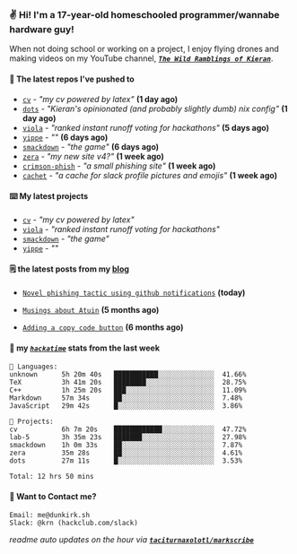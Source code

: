 ### ✌️ Hi! I'm a 17-year-old homeschooled programmer/wannabe hardware guy!

When not doing school or working on a project, I enjoy flying drones and making videos on my YouTube channel, [**_`The Wild Ramblings of Kieran`_**](https://youtube.com/@kieran.rambles).

#### 👷 The latest repos I've pushed to

- [`cv`](https://github.com/taciturnaxolotl/cv) - _"my cv powered by latex"_ **(1 day ago)**
- [`dots`](https://github.com/taciturnaxolotl/dots) - _"Kieran's opinionated (and probably slightly dumb) nix config"_ **(1 day ago)**
- [`viola`](https://github.com/taciturnaxolotl/viola) - _"ranked instant runoff voting for hackathons"_ **(5 days ago)**
- [`yippe`](https://github.com/taciturnaxolotl/yippe) - _""_ **(6 days ago)**
- [`smackdown`](https://github.com/taciturnaxolotl/smackdown) - _"the game"_ **(6 days ago)**
- [`zera`](https://github.com/taciturnaxolotl/zera) - _"my new site v4?"_ **(1 week ago)**
- [`crimson-phish`](https://github.com/taciturnaxolotl/crimson-phish) - _"a small phishing site"_ **(1 week ago)**
- [`cachet`](https://github.com/taciturnaxolotl/cachet) - _"a cache for slack profile pictures and emojis"_ **(1 week ago)**

#### ⌨️ My latest projects

- [`cv`](https://github.com/taciturnaxolotl/cv) - _"my cv powered by latex"_
- [`viola`](https://github.com/taciturnaxolotl/viola) - _"ranked instant runoff voting for hackathons"_
- [`smackdown`](https://github.com/taciturnaxolotl/smackdown) - _"the game"_
- [`yippe`](https://github.com/taciturnaxolotl/yippe) - _""_

#### 🗒️ the latest posts from my [blog](https://dunkirk.sh)

- [`Novel phishing tactic using github notifications`](https://dunkirk.sh/blog/github-phishing/) **(today)**

- [`Musings about Atuin`](https://dunkirk.sh/blog/atuin/) **(5 months ago)**

- [`Adding a copy code button`](https://dunkirk.sh/blog/adding-a-copy-button/) **(6 months ago)**



#### 📡 my [_`hackatime`_](https://waka.hackclub.com) stats from the last week

```text
💾 Languages:
unknown      5h 20m 40s   ███████████░░░░░░░░░░░░░░  41.66%
TeX          3h 41m 20s   ████████░░░░░░░░░░░░░░░░░  28.75%
C++          1h 25m 20s   ███░░░░░░░░░░░░░░░░░░░░░░  11.09%
Markdown     57m 34s      ██░░░░░░░░░░░░░░░░░░░░░░░  7.48%
JavaScript   29m 42s      █░░░░░░░░░░░░░░░░░░░░░░░░  3.86%

💼 Projects:
cv           6h 7m 20s    ████████████░░░░░░░░░░░░░  47.72%
lab-5        3h 35m 23s   ███████░░░░░░░░░░░░░░░░░░  27.98%
smackdown    1h 0m 33s    ██░░░░░░░░░░░░░░░░░░░░░░░  7.87%
zera         35m 28s      ██░░░░░░░░░░░░░░░░░░░░░░░  4.61%
dots         27m 11s      █░░░░░░░░░░░░░░░░░░░░░░░░  3.53%

Total: 12 hrs 50 mins
```

#### 📮 Want to Contact me?

```text
Email: me@dunkirk.sh
Slack: @krn (hackclub.com/slack)
```

_readme auto updates on the hour via [**`taciturnaxolotl/markscribe`**](https://github.com/taciturnaxolotl/markscribe)_

